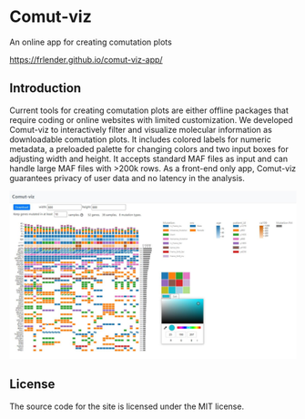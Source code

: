 # Comut-viz

An online app for creating comutation plots

https://frlender.github.io/comut-viz-app/

## Introduction

Current tools for creating comutation plots are either offline packages that require coding or online websites with limited customization. We developed Comut-viz to interactively filter and visualize molecular information as downloadable comutation plots. It includes colored labels for numeric metadata, a preloaded palette for changing colors and two input boxes for adjusting width and height. It accepts standard MAF files as input and can handle large MAF files with >200k rows. As a front-end only app, Comut-viz guarantees privacy of user data and no latency in the analysis. 



![image](https://github.com/frlender/comut-viz/blob/main/legacy/Figure_3.jpg)



## License

The source code for the site is licensed under the MIT license.